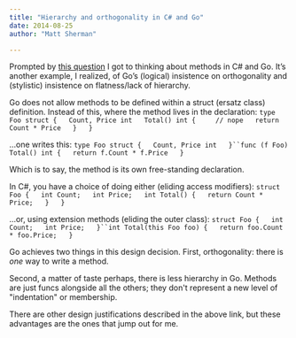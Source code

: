 ```yaml
---
title: "Hierarchy and orthogonality in C# and Go"
date: 2014-08-25
author: "Matt Sherman"

---
```


Prompted by [this question](https://groups.google.com/d/msg/golang-nuts/aJ6JiiIusqg/TJM09vOkv9YJ) I got to thinking about methods in C# and Go. It’s another example, I realized, of Go’s (logical) insistence on orthogonality and (stylistic) insistence on flatness/lack of hierarchy.

Go does not allow methods to be defined within a struct (ersatz class) definition. Instead of this, where the method lives in the declaration:
`type Foo struct {  
    Count, Price int  
    Total() int {     // nope  
        return Count * Price  
    }  
}`

…one writes this:
`type Foo struct {  
    Count, Price int  
}``func (f Foo) Total() int {  
    return f.Count * f.Price  
}`

Which is to say, the method is its own free-standing declaration.

In C#, you have a choice of doing either (eliding access modifiers):
`struct Foo {  
    int Count;  
    int Price;  
    int Total() {  
        return Count * Price;  
    }  
}`

...or, using extension methods (eliding the outer class):
`struct Foo {  
    int Count;  
    int Price;  
}``int Total(this Foo foo) {  
    return foo.Count * foo.Price;  
}`

Go achieves two things in this design decision. First, orthogonality: there is _one_ way to write a method.

Second, a matter of taste perhaps, there is less hierarchy in Go. Methods are just funcs alongside all the others; they don&#39;t represent a new level of &#34;indentation&#34; or membership.

There are other design justifications described in the above link, but these advantages are the ones that jump out for me.
